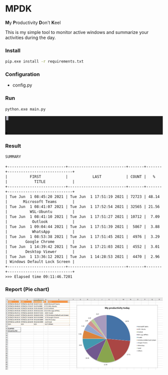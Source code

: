 # MPDK

**M**y **P**roductivity **D**on't **K**eel

This is my simple tool to monitor active windows and summarize your activities during the day.

### Install

```bash
pip.exe install -r requirements.txt
```

### Configuration
- config.py

### Run

```bash
python.exe main.py
```

![alt text](loading.gif)

### Result

```terminal
SUMMARY

+--------------------------+--------------------------+-------+-------+-----------------------------+
|          FIRST           |           LAST           | COUNT |   %   |            TITLE            |
+--------------------------+--------------------------+-------+-------+-----------------------------+
| Tue Jun  1 08:45:20 2021 | Tue Jun  1 17:51:19 2021 | 72723 | 48.14 |       Microsoft Teams       |
| Tue Jun  1 08:41:07 2021 | Tue Jun  1 17:52:54 2021 | 32565 | 21.56 |          WSL-Ubuntu         |
| Tue Jun  1 08:41:10 2021 | Tue Jun  1 17:51:27 2021 | 10712 |  7.09 |           Outlook           |
| Tue Jun  1 09:04:44 2021 | Tue Jun  1 17:51:39 2021 |  5867 |  3.88 |           WhatsApp          |
| Tue Jun  1 08:53:38 2021 | Tue Jun  1 17:51:45 2021 |  4976 |  3.29 |        Google Chrome        |
| Tue Jun  1 14:39:42 2021 | Tue Jun  1 17:21:03 2021 |  4552 |  3.01 |        Desktop Viewer       |
| Tue Jun  1 13:36:12 2021 | Tue Jun  1 14:28:53 2021 |  4470 |  2.96 | Windows Default Lock Screen |
+--------------------------+--------------------------+-------+-------+-----------------------------+
>>> Elapsed time 09:11:46.7201
```

### Report (Pie chart)

![alt text](pie.jpeg "Pie")
